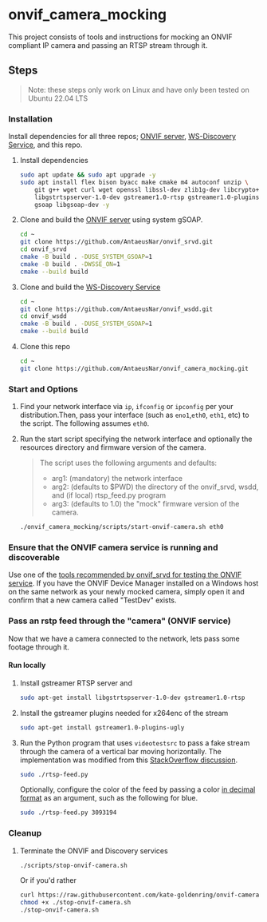 # onvif_camera_mocking
This project consists of tools and instructions for mocking an ONVIF compliant IP camera and passing an RTSP stream through it.

## Steps
> Note: these steps only work on Linux and have only been tested on Ubuntu 22.04 LTS

### Installation
Install dependencies for all three repos; [ONVIF server]((https://github.com/AntaeusNar/onvif_srvd)), [WS-Discovery Service](https://github.com/AntaeusNar/onvif_wsdd), and this repo.

1. Install dependencies
    ```sh
    sudo apt update && sudo apt upgrade -y
    sudo apt install flex bison byacc make cmake m4 autoconf unzip \
        git g++ wget curl wget openssl libssl-dev zlib1g-dev libcrypto++8 \
        libgstrtspserver-1.0-dev gstreamer1.0-rtsp gstreamer1.0-plugins-ugly\
        gsoap libgsoap-dev -y
    ```

1. Clone and build the [ONVIF server](https://github.com/AntaeusNar/onvif_srvd) using system gSOAP.

    ```sh
    cd ~
    git clone https://github.com/AntaeusNar/onvif_srvd.git
    cd onvif_srvd
    cmake -B build . -DUSE_SYSTEM_GSOAP=1
    cmake -B build . -DWSSE_ON=1
    cmake --build build
    ```

1. Clone and build the [WS-Discovery Service](https://github.com/AntaeusNar/onvif_wsdd)
    ```sh
    cd ~
    git clone https://github.com/AntaeusNar/onvif_wsdd.git
    cd onvif_wsdd
    cmake -B build . -DUSE_SYSTEM_GSOAP=1
    cmake --build build
    ```

1. Clone this repo
    ```sh
    cd ~
    git clone https://github.com/AntaeusNar/onvif_camera_mocking.git
    ```

### Start and Options
1. Find your network interface via `ip`, `ifconfig` or `ipconfig` per your distribution.Then, pass your interface (such as `eno1`,`eth0`, `eth1`, etc) to the script. The following assumes `eth0`.

1. Run the start script specifying the network interface and optionally the resources directory and firmware version of the camera.

    > The script uses the following arguments and defaults:
    > - arg1: (mandatory) the network interface
    > - arg2: (defaults to $PWD) the directory of the onvif_srvd, wsdd, and (if local) rtsp_feed.py program
    > - arg3: (defaults to 1.0) the "mock" firmware version of the camera.

    ```sh
    ./onvif_camera_mocking/scripts/start-onvif-camera.sh eth0
    ```

### Ensure that the ONVIF camera service is running and discoverable 
Use one of the [tools recommended by onvif_srvd for testing the ONVIF service](https://github.com/AntaeusNar/onvif_srvd#testing). If you have the ONVIF Device Manager installed on a Windows host on the same network as your newly mocked camera, simply open it and confirm that a new camera called "TestDev" exists.

### Pass an rstp feed through the "camera" (ONVIF service) 
Now that we have a camera connected to the network, lets pass some footage through it.
#### Run locally
1. Install gstreamer RTSP server and
    ```sh
    sudo apt-get install libgstrtspserver-1.0-dev gstreamer1.0-rtsp 
    ```
1. Install the gstreamer plugins needed for x264enc of the stream
    ```sh
    sudo apt-get install gstreamer1.0-plugins-ugly
    ```
1. Run the Python program that uses `videotestsrc` to pass a fake stream through the camera of a vertical bar moving horizontally. The implementation was modified from this [StackOverflow discussion](https://stackoverflow.com/questions/59858898/how-to-convert-a-video-on-disk-to-a-rtsp-stream).
    ```sh
    sudo ./rtsp-feed.py
    ```

    Optionally, configure the color of the feed by passing a color [in decimal format](https://www.mathsisfun.com/hexadecimal-decimal-colors.html) as an argument, such as the following for blue.
    ```sh
    sudo ./rtsp-feed.py 3093194
    ```
### Cleanup
1. Terminate the ONVIF and Discovery services
    ```sh
    ./scripts/stop-onvif-camera.sh
    ```
    Or if you'd rather
    ```sh
    curl https://raw.githubusercontent.com/kate-goldenring/onvif-camera-mocking/main/scripts/stop-onvif-camera.sh > ./stop-onvif-camera.sh
    chmod +x ./stop-onvif-camera.sh
    ./stop-onvif-camera.sh
    ```